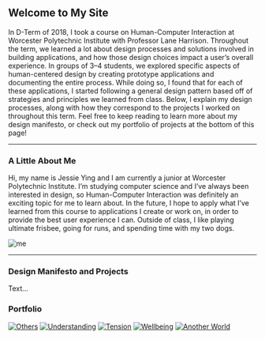 ## Welcome to My Site
    

In D-Term of 2018, I took a course on Human-Computer Interaction at Worcester Polytechnic Institute with Professor Lane Harrison. Throughout the term, we learned a lot about design processes and solutions involved in building applications, and how those design choices impact a user’s overall experience. In groups of 3–4 students, we explored specific aspects of human-centered design by creating prototype applications and documenting the entire process. While doing so, I found that for each of these applications, I started following a general design pattern based off of strategies and principles we learned from class. Below, I explain my design processes, along with how they correspond to the projects I worked on throughout this term. Feel free to keep reading to learn more about my design manifesto, or check out my portfolio of projects at the bottom of this page!

* * *

### A Little About Me

Hi, my name is Jessie Ying and I am currently a junior at Worcester Polytechnic Institute. I’m studying computer science and I’ve always been interested in design, so Human-Computer Interaction was definitely an exciting topic for me to learn about. In the future, I hope to apply what I’ve learned from this course to applications I create or work on, in order to provide the best user experience I can. Outside of class, I like playing ultimate frisbee, going for runs, and spending time with my two dogs.

![me](https://jessieying.github.io/design-manifesto/images/jessie-ying.png)

* * *

### Design Manifesto and Projects

Text... 

### Portfolio

[![Others](https://jessieying.github.io/design-manifesto/images/design-for-others.png)](https://medium.com/@Avorent/an-alternate-design-for-worcester-public-library-21d8021b470c)
[![Understanding](https://jessieying.github.io/design-manifesto/images/design-for-understanding.png)](https://medium.com/design-for-understanding-design-process/design-for-understanding-b3d08904b868)
[![Tension](https://jessieying.github.io/design-manifesto/images/design-for-others.png)](https://medium.com/@john3r8amaral/design-for-tension-8081059ed3e5)
[![Wellbeing](https://jessieying.github.io/design-manifesto/images/design-for-others.png)](https://medium.com/design-for-wellbeing/design-for-wellbeing-creating-an-emotion-detector-to-control-videos-41709636be07)
[![Another World](https://jessieying.github.io/design-manifesto/images/design-for-others.png)](https://medium.com/@robertharrison43/design-for-another-world-603bed415e64)






